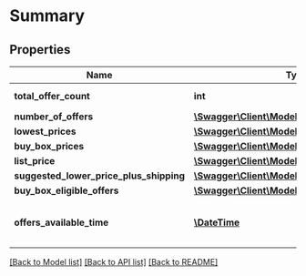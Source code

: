# Summary

## Properties
Name | Type | Description | Notes
------------ | ------------- | ------------- | -------------
**total_offer_count** | **int** | The number of unique offers contained in NumberOfOffers. | 
**number_of_offers** | [**\Swagger\Client\Models\NumberOfOffers**](NumberOfOffers.md) |  | [optional] 
**lowest_prices** | [**\Swagger\Client\Models\LowestPrices**](LowestPrices.md) |  | [optional] 
**buy_box_prices** | [**\Swagger\Client\Models\BuyBoxPrices**](BuyBoxPrices.md) |  | [optional] 
**list_price** | [**\Swagger\Client\Models\MoneyType**](MoneyType.md) |  | [optional] 
**suggested_lower_price_plus_shipping** | [**\Swagger\Client\Models\MoneyType**](MoneyType.md) |  | [optional] 
**buy_box_eligible_offers** | [**\Swagger\Client\Models\BuyBoxEligibleOffers**](BuyBoxEligibleOffers.md) |  | [optional] 
**offers_available_time** | [**\DateTime**](\DateTime.md) | When the status is ActiveButTooSoonForProcessing, this is the time when the offers will be available for processing. | [optional] 

[[Back to Model list]](../../README.md#documentation-for-models) [[Back to API list]](../../README.md#documentation-for-api-endpoints) [[Back to README]](../../README.md)

